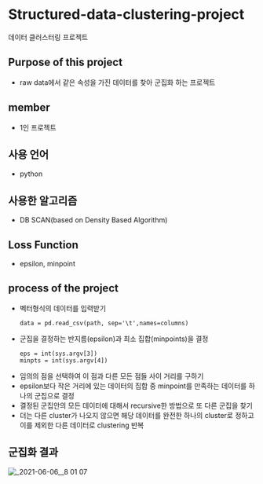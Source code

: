 # Structured-data-clustering-project
데이터 클러스터링 프로젝트

## Purpose of this project
  + raw data에서 같은 속성을 가진 데이터를 찾아 군집화 하는 프로젝트

## member
  + 1인 프로젝트

## 사용 언어
  + python

## 사용한 알고리즘
  + DB SCAN(based on Density Based Algorithm)
  
## Loss Function
  + epsilon, minpoint

## process of the project
  + 벡터형식의 데이터를 입력받기
    ```
    data = pd.read_csv(path, sep='\t',names=columns)
    ```
  + 군집을 결정하는 반지름(epsilon)과 최소 집합(minpoints)을 결정
    ```
    eps = int(sys.argv[3])
    minpts = int(sys.argv[4])
    ```
  + 임의의 점을 선택하여 이 점과 다른 모든 점들 사이 거리를 구하기
  + epsilon보다 작은 거리에 있는 데이터의 집합 중 minpoint를 만족하는 데이터를 하나의 군집으로 결정
  + 결정된 군집안의 모든 데이터에 대해서 recursive한 방법으로 또 다른 군집을 찾기
  + 더는 다른 cluster가 나오지 않으면 해당 데이터를 완전한 하나의 cluster로 정하고 이를 제외한 다른 데이터로 clustering 반복
## 군집화 결과
![_2021-06-06__8 01 07](https://user-images.githubusercontent.com/83147205/165156124-9264eee3-60be-47d2-95e5-4789bf63c15f.png)

